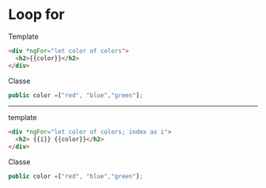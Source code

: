 # Loop for

Template

```html
<div *ngFor="let color of colors">
  <h2>{{color}}</h2>
</div>
```

Classe

```typescript
public color =["red", "blue","green"];
```

-------------------------------------------
template

```html
<div *ngFor="let color of colors; index as i">
  <h2> {{i}} {{color}}</h2>
</div>
```


Classe

```typescript
public color =["red", "blue","green"];
```
